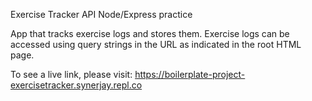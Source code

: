 Exercise Tracker API Node/Express practice

App that tracks exercise logs and stores them. Exercise logs can be accessed using query strings in the URL as indicated in the root HTML page.

To see a live link, please visit: https://boilerplate-project-exercisetracker.synerjay.repl.co
